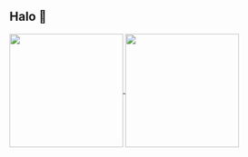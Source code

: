 ## Halo 👋
<a href="https://github.com/anuraghazra/github-readme-stats">
  <img height=200 align="center" src="https://github-readme-stats.vercel.app/api?username=kaylaatsila&theme=catppuccin_mocha&hide_rank=true" />
</a>
<a href="https://github.com/anuraghazra/convoychat">
  <img height=200 align="center" src="https://github-readme-stats.vercel.app/api/top-langs?username=kaylaatsila&theme=catppuccin_mocha&layout=compact&langs_count=8&card_width=320" />
</a>

